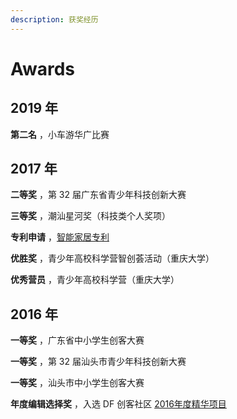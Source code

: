 ```yaml
---
description: 获奖经历
---
```


# Awards

## 2019 年

**第二名** ，小车游华广比赛

## 2017 年

**二等奖** ，第 32 届广东省青少年科技创新大赛

**三等奖** ，潮汕星河奖（科技类个人奖项）

**专利申请** ，[智能家居专利](https://github.com/linyuxuanlin/CASTIC/tree/master/%E4%B8%93%E5%88%A9%E7%9B%B8%E5%85%B3)

**优胜奖** ，青少年高校科学营智创荟活动（重庆大学）

**优秀营员** ，青少年高校科学营（重庆大学）

## 2016 年

 **一等奖** ，广东省中小学生创客大赛

 **一等奖** ，第 32 届汕头市青少年科技创新大赛

**一等奖** ，汕头市中小学生创客大赛

 **年度编辑选择奖** ，入选 DF 创客社区 [2016年度精华项目](http://weixin.drip.im/form/statistics/6bcba4ee-9032-420f-b7b2-1e189e03c794?special=185552)

